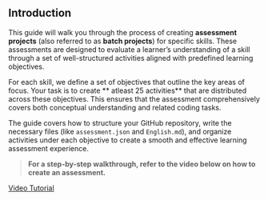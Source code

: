 ## Introduction

This guide will walk you through the process of creating **assessment projects** (also referred to as **batch projects**) for specific skills. These assessments are designed to evaluate a learner’s understanding of a skill through a set of well-structured activities aligned with predefined learning objectives.

For each skill, we define a set of objectives that outline the key areas of focus. Your task is to create ** atleast 25 activities** that are distributed across these objectives. This ensures that the assessment comprehensively covers both conceptual understanding and related coding tasks.

The guide covers how to structure your GitHub repository, write the necessary files (like `assessment.json` and `English.md`), and organize activities under each objective to create a smooth and effective learning assessment experience.

> **For a step-by-step walkthrough, refer to the video below on how to create an assessment.**

[Video Tutorial](https://www.loom.com/share/42a90cc14b6e488690f20f0267aa8757?sid=29935158-5346-4803-8bf5-921968b03537)

